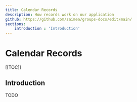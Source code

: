```yaml
---
title: Calendar Records
description: How records work on our application
github: https://github.com/zaimea/groups-docs/edit/main/
sections: 
    introduction : 'Introduction'
---
```


# Calendar Records

[[TOC]]

## Introduction

TODO